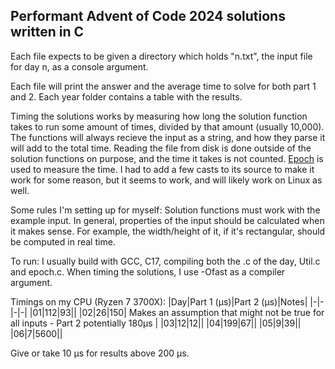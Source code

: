 ## Performant Advent of Code 2024 solutions written in C

Each file expects to be given a directory which holds "n.txt", the input file for day n, as a console argument.

Each file will print the answer and the average time to solve for both part 1 and 2. Each year folder contains a table with the results.

Timing the solutions works by measuring how long the solution function takes to run some amount of times, divided by that amount (usually 10,000).
The functions will always recieve the input as a string, and how they parse it will add to the total time.
Reading the file from disk is done outside of the solution functions on purpose, and the time it takes is not counted.
[Epoch](https://github.com/seanjackson6325/Epoch) is used to measure the time. I had to add a few casts to its source to make it work for some reason, but it seems to work, and will likely work on Linux as well.

Some rules I'm setting up for myself:
Solution functions must work with the example input.
In general, properties of the input should be calculated when it makes sense.
For example, the width/height of it, if it's rectangular, should be computed in real time.

To run: I usually build with GCC, C17, compiling both the .c of the day, Util.c and epoch.c. When timing the solutions, I use -Ofast as a compiler argument.

Timings on my CPU (Ryzen 7 3700X): 
|Day|Part 1 (μs)|Part 2 (μs)|Notes|
|-|-|-|-|
|01|112|93||
|02|26|150| Makes an assumption that might not be true for all inputs - Part 2 potentially 180μs |
|03|12|12||
|04|199|67||
|05|9|39||
|06|7|5600||

Give or take 10 μs for results above 200 μs.

